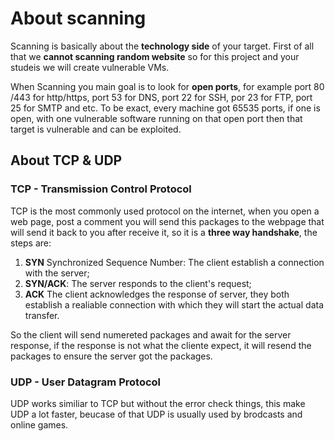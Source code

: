 # About scanning

Scanning is basically about the **technology side** of your target. First of all that we **cannot scanning random website** so for this project and your studeis we will create vulnerable VMs.

When Scanning you main goal is to look for **open ports**, for example port 80 /443 for http/https, port 53 for DNS, port 22 for SSH, por 23 for FTP, port 25 for SMTP and etc. To be exact, every machine got 65535 ports, if one is open, with one vulnerable software running on that open port then that target is vulnerable and can be exploited.

## About TCP & UDP

### TCP - Transmission Control Protocol

TCP is the most commonly used protocol on the internet, when you open a web page, post a comment you will send this packages to the webpage that will send it back to you after receive it, so it is a **three way handshake**, the steps are:

1. **SYN** Synchronized Sequence Number: The client establish a connection with the server;
2. **SYN/ACK**: The server responds to the client's request;
3. **ACK** The client acknowledges the response of server, they both establish a realiable connection with which they will start the actual data transfer.

So the client will send numereted packages and await for the server response, if the response is not what the cliente expect, it will resend the packages to ensure the server got the packages.

### UDP - User Datagram Protocol

UDP works similiar to TCP but without the error check things, this make UDP a lot faster, beucase of that UDP is usually used by brodcasts and online games.
